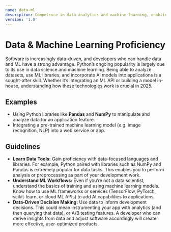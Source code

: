 ```yaml
---
name: data-ml
description: Competence in data analytics and machine learning, enabling developers to build data-driven features and integrate AI/ML capabilities.
version: '1.0'
---
```

# Data & Machine Learning Proficiency

Software is increasingly data-driven, and developers who can handle data and ML have a strong advantage. Python’s ongoing popularity is largely due to its use in data science and machine learning. Being able to analyze datasets, use ML libraries, and incorporate AI models into applications is a sought-after skill. Whether it’s integrating an ML API or building a model in-house, understanding how these technologies work is crucial in 2025.

## Examples
- Using Python libraries like **Pandas** and **NumPy** to manipulate and analyze data for an application feature.
- Integrating a pre-trained machine learning model (e.g. image recognition, NLP) into a web service or app.

## Guidelines
- **Learn Data Tools:** Gain proficiency with data-focused languages and libraries. For example, Python paired with libraries such as NumPy and Pandas is extremely popular for data tasks. This enables you to perform analysis or preprocessing as part of your development work.
- **Understand ML Workflows:** Even if you’re not a data scientist, understand the basics of training and using machine learning models. Know how to use ML frameworks or services (TensorFlow, PyTorch, scikit-learn, or cloud ML APIs) to add AI capabilities to applications.
- **Data-Driven Decision Making:** Use data to inform development decisions. This could mean instrumenting your app with analytics (and then querying that data), or A/B testing features. A developer who can derive insights from data and adjust software accordingly will create more effective, user-optimized products.
